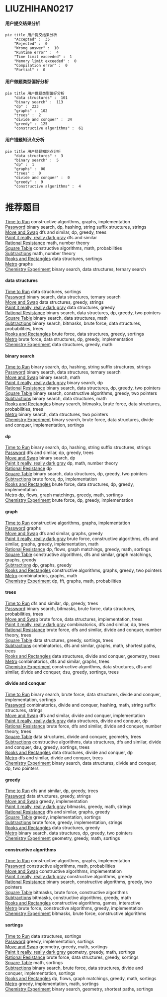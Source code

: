 # LIUZHIHAN0217
<!-- tabs:start -->
#### **用户提交结果分析**

```mermaid
pie title 用户提交结果分析
    "Accepted" :  35
    "Rejected" :  0
    "Wrong answer" :  10
    "Runtime error" :  4
    "Time limit exceeded" :  1
    "Memory limit exceeded" :  0
    "Compilation error" :  0
    "Partial" :  0
```
#### **用户做题类型偏好分析**

```mermaid
pie title 用户做题类型偏好分析
    "data structures" :  101
    "binary search" :  113
    "dp" :  223
    "graphs" :  102
    "trees" :  2
    "divide and conquer" :  34
    "greedy" :  125
    "constructive algorithms" :  61
```
#### **用户错题知识点分析**

```mermaid
pie title 用户错题知识点分析
    "data structures" :  3
    "binary search" :  5
    "dp" :  1
    "graphs" :  00
    "trees" :  0
    "divide and conquer" :  0
    "greedy" :  9
    "constructive algorithms" :  4
```
<!-- tabs:end -->
# 推荐题目
[Time to Run](http://codeforces.com/problemset/problem/1301/D)		constructive algorithms,
                        graphs,
                        implementation		  
[Password](http://codeforces.com/problemset/problem/126/B)		binary search,
                        dp,
                        hashing,
                        string suffix structures,
                        strings		  
[Move and Swap](http://codeforces.com/problemset/problem/1485/E)		dfs and similar,
                        dp,
                        greedy,
                        trees		  
[Paint it really, really dark gray](http://codeforces.com/problemset/problem/717/E)		dfs and similar		  
[Rational Resistance](http://codeforces.com/problemset/problem/343/A)		math,
                        number theory		  
[Square Table](https://codeforces.com/contest/418/problem/C)		constructive algorithms,
                        math,
                        probabilities		  
[Subtractions](http://codeforces.com/problemset/problem/267/A)		math,
                        number theory		  
[Rooks and Rectangles](http://codeforces.com/problemset/problem/524/E)		data structures,
                        sortings		  
[Metro](http://codeforces.com/problemset/problem/1055/A)		graphs		  
[Chemistry Experiment](http://codeforces.com/problemset/problem/431/E)		binary search,
                        data structures,
                        ternary search		  
<!-- tabs:start -->
#### **data structures**
[Time to Run](http://codeforces.com/problemset/problem/524/E)		data structures,
                        sortings		  
[Password](http://codeforces.com/problemset/problem/431/E)		binary search,
                        data structures,
                        ternary search		  
[Move and Swap](http://codeforces.com/problemset/problem/1182/C)		data structures,
                        greedy,
                        strings		  
[Paint it really, really dark gray](https://codeforces.com/contest/1261/problem/B1)		data structures,
                        greedy		  
[Rational Resistance](http://codeforces.com/problemset/problem/1492/C)		binary search,
                        data structures,
                        dp,
                        greedy,
                        two pointers		  
[Square Table](http://codeforces.com/problemset/problem/1490/G)		binary search,
                        data structures,
                        math		  
[Subtractions](http://codeforces.com/problemset/problem/1479/D)		binary search,
                        bitmasks,
                        brute force,
                        data structures,
                        probabilities,
                        trees		  
[Rooks and Rectangles](http://codeforces.com/problemset/problem/1497/A)		brute force,
                        data structures,
                        greedy,
                        sortings		  
[Metro](http://codeforces.com/problemset/problem/1491/C)		brute force,
                        data structures,
                        dp,
                        greedy,
                        implementation		  
[Chemistry Experiment](http://codeforces.com/problemset/problem/1492/B)		data structures,
                        greedy,
                        math		  
#### **binary search**
[Time to Run](http://codeforces.com/problemset/problem/126/B)		binary search,
                        dp,
                        hashing,
                        string suffix structures,
                        strings		  
[Password](http://codeforces.com/problemset/problem/431/E)		binary search,
                        data structures,
                        ternary search		  
[Move and Swap](http://codeforces.com/problemset/problem/1216/E2)		binary search,
                        math		  
[Paint it really, really dark gray](https://codeforces.com/contest/1247/problem/E)		binary search,
                        dp		  
[Rational Resistance](http://codeforces.com/problemset/problem/1492/C)		binary search,
                        data structures,
                        dp,
                        greedy,
                        two pointers		  
[Square Table](http://codeforces.com/problemset/problem/1463/D)		binary search,
                        constructive algorithms,
                        greedy,
                        two pointers		  
[Subtractions](http://codeforces.com/problemset/problem/1490/G)		binary search,
                        data structures,
                        math		  
[Rooks and Rectangles](http://codeforces.com/problemset/problem/1479/D)		binary search,
                        bitmasks,
                        brute force,
                        data structures,
                        probabilities,
                        trees		  
[Metro](http://codeforces.com/problemset/problem/1436/E)		binary search,
                        data structures,
                        two pointers		  
[Chemistry Experiment](http://codeforces.com/problemset/problem/1461/D)		binary search,
                        brute force,
                        data structures,
                        divide and conquer,
                        implementation,
                        sortings		  
#### **dp**
[Time to Run](http://codeforces.com/problemset/problem/126/B)		binary search,
                        dp,
                        hashing,
                        string suffix structures,
                        strings		  
[Password](http://codeforces.com/problemset/problem/1485/E)		dfs and similar,
                        dp,
                        greedy,
                        trees		  
[Move and Swap](https://codeforces.com/contest/1247/problem/E)		binary search,
                        dp		  
[Paint it really, really dark gray](http://codeforces.com/problemset/problem/1350/B)		dp,
                        math,
                        number theory		  
[Rational Resistance](http://codeforces.com/problemset/problem/163/A)		dp		  
[Square Table](http://codeforces.com/problemset/problem/1492/C)		binary search,
                        data structures,
                        dp,
                        greedy,
                        two pointers		  
[Subtractions](https://codeforces.com/contest/1457/problem/C)		brute force,
                        dp,
                        implementation		  
[Rooks and Rectangles](http://codeforces.com/problemset/problem/1491/C)		brute force,
                        data structures,
                        dp,
                        greedy,
                        implementation		  
[Metro](http://codeforces.com/problemset/problem/1437/C)		dp,
                        flows,
                        graph matchings,
                        greedy,
                        math,
                        sortings		  
[Chemistry Experiment](http://codeforces.com/problemset/problem/1499/B)		brute force,
                        dp,
                        greedy,
                        implementation		  
#### **graph**
[Time to Run](http://codeforces.com/problemset/problem/1301/D)		constructive algorithms,
                        graphs,
                        implementation		  
[Password](http://codeforces.com/problemset/problem/1055/A)		graphs		  
[Move and Swap](http://codeforces.com/problemset/problem/893/C)		dfs and similar,
                        graphs,
                        greedy		  
[Paint it really, really dark gray](http://codeforces.com/problemset/problem/1487/C)		brute force,
                        constructive algorithms,
                        dfs and similar,
                        graphs,
                        greedy,
                        implementation,
                        math		  
[Rational Resistance](http://codeforces.com/problemset/problem/1437/C)		dp,
                        flows,
                        graph matchings,
                        greedy,
                        math,
                        sortings		  
[Square Table](http://codeforces.com/problemset/problem/1470/D)		constructive algorithms,
                        dfs and similar,
                        graph matchings,
                        graphs,
                        greedy		  
[Subtractions](http://codeforces.com/problemset/problem/1476/C)		dp,
                        graphs,
                        greedy		  
[Rooks and Rectangles](http://codeforces.com/problemset/problem/1304/D)		constructive algorithms,
                        graphs,
                        greedy,
                        two pointers		  
[Metro](http://codeforces.com/problemset/problem/1475/C)		combinatorics,
                        graphs,
                        math		  
[Chemistry Experiment](http://codeforces.com/problemset/problem/553/E)		dp,
                        fft,
                        graphs,
                        math,
                        probabilities		  
#### **trees**
[Time to Run](http://codeforces.com/problemset/problem/1485/E)		dfs and similar,
                        dp,
                        greedy,
                        trees		  
[Password](http://codeforces.com/problemset/problem/1479/D)		binary search,
                        bitmasks,
                        brute force,
                        data structures,
                        probabilities,
                        trees		  
[Move and Swap](http://codeforces.com/problemset/problem/1511/C)		brute force,
                        data structures,
                        implementation,
                        trees		  
[Paint it really, really dark gray](http://codeforces.com/problemset/problem/1499/F)		combinatorics,
                        dfs and similar,
                        dp,
                        trees		  
[Rational Resistance](http://codeforces.com/problemset/problem/1491/E)		brute force,
                        dfs and similar,
                        divide and conquer,
                        number theory,
                        trees		  
[Square Table](http://codeforces.com/problemset/problem/1466/D)		data structures,
                        greedy,
                        sortings,
                        trees		  
[Subtractions](http://codeforces.com/problemset/problem/1495/D)		combinatorics,
                        dfs and similar,
                        graphs,
                        math,
                        shortest paths,
                        trees		  
[Rooks and Rectangles](http://codeforces.com/problemset/problem/1303/G)		data structures,
                        divide and conquer,
                        geometry,
                        trees		  
[Metro](http://codeforces.com/problemset/problem/1454/E)		combinatorics,
                        dfs and similar,
                        graphs,
                        trees		  
[Chemistry Experiment](http://codeforces.com/problemset/problem/1494/D)		constructive algorithms,
                        data structures,
                        dfs and similar,
                        divide and conquer,
                        dsu,
                        greedy,
                        sortings,
                        trees		  
#### **divide and conquer**
[Time to Run](http://codeforces.com/problemset/problem/1461/D)		binary search,
                        brute force,
                        data structures,
                        divide and conquer,
                        implementation,
                        sortings		  
[Password](http://codeforces.com/problemset/problem/1466/G)		combinatorics,
                        divide and conquer,
                        hashing,
                        math,
                        string suffix structures,
                        strings		  
[Move and Swap](http://codeforces.com/problemset/problem/1490/D)		dfs and similar,
                        divide and conquer,
                        implementation		  
[Paint it really, really dark gray](https://codeforces.com/contest/1483/problem/C)		data structures,
                        divide and conquer,
                        dp		  
[Rational Resistance](http://codeforces.com/problemset/problem/1491/E)		brute force,
                        dfs and similar,
                        divide and conquer,
                        number theory,
                        trees		  
[Square Table](http://codeforces.com/problemset/problem/1303/G)		data structures,
                        divide and conquer,
                        geometry,
                        trees		  
[Subtractions](http://codeforces.com/problemset/problem/1494/D)		constructive algorithms,
                        data structures,
                        dfs and similar,
                        divide and conquer,
                        dsu,
                        greedy,
                        sortings,
                        trees		  
[Rooks and Rectangles](http://codeforces.com/problemset/problem/1482/E)		data structures,
                        divide and conquer,
                        dp		  
[Metro](http://codeforces.com/problemset/problem/566/C)		dfs and similar,
                        divide and conquer,
                        trees		  
[Chemistry Experiment](http://codeforces.com/problemset/problem/1428/F)		binary search,
                        data structures,
                        divide and conquer,
                        dp,
                        two pointers		  
#### **greedy**
[Time to Run](http://codeforces.com/problemset/problem/1485/E)		dfs and similar,
                        dp,
                        greedy,
                        trees		  
[Password](http://codeforces.com/problemset/problem/1182/C)		data structures,
                        greedy,
                        strings		  
[Move and Swap](http://codeforces.com/problemset/problem/1139/B)		greedy,
                        implementation		  
[Paint it really, really dark gray](https://codeforces.com/contest/1465/problem/E)		bitmasks,
                        greedy,
                        math,
                        strings		  
[Rational Resistance](http://codeforces.com/problemset/problem/893/C)		dfs and similar,
                        graphs,
                        greedy		  
[Square Table](http://codeforces.com/problemset/problem/1430/B)		greedy,
                        implementation,
                        sortings		  
[Subtractions](https://codeforces.com/contest/1465/problem/D)		brute force,
                        greedy,
                        implementation,
                        strings		  
[Rooks and Rectangles](https://codeforces.com/contest/1261/problem/B1)		data structures,
                        greedy		  
[Metro](http://codeforces.com/problemset/problem/1492/C)		binary search,
                        data structures,
                        dp,
                        greedy,
                        two pointers		  
[Chemistry Experiment](https://codeforces.com/contest/1496/problem/C)		geometry,
                        greedy,
                        math,
                        sortings		  
#### **constructive algorithms**
[Time to Run](http://codeforces.com/problemset/problem/1301/D)		constructive algorithms,
                        graphs,
                        implementation		  
[Password](https://codeforces.com/contest/418/problem/C)		constructive algorithms,
                        math,
                        probabilities		  
[Move and Swap](http://codeforces.com/problemset/problem/118/B)		constructive algorithms,
                        implementation		  
[Paint it really, really dark gray](http://codeforces.com/problemset/problem/1493/A)		constructive algorithms,
                        greedy		  
[Rational Resistance](http://codeforces.com/problemset/problem/1463/D)		binary search,
                        constructive algorithms,
                        greedy,
                        two pointers		  
[Square Table](https://codeforces.com/contest/1456/problem/B)		bitmasks,
                        brute force,
                        constructive algorithms		  
[Subtractions](http://codeforces.com/problemset/problem/1492/D)		bitmasks,
                        constructive algorithms,
                        greedy,
                        math		  
[Rooks and Rectangles](https://codeforces.com/contest/1504/problem/D)		constructive algorithms,
                        games,
                        interactive		  
[Metro](https://codeforces.com/contest/1483/problem/A)		brute force,
                        constructive algorithms,
                        greedy,
                        implementation		  
[Chemistry Experiment](https://codeforces.com/contest/1457/problem/D)		bitmasks,
                        brute force,
                        constructive algorithms		  
#### **sortings**
[Time to Run](http://codeforces.com/problemset/problem/524/E)		data structures,
                        sortings		  
[Password](http://codeforces.com/problemset/problem/1430/B)		greedy,
                        implementation,
                        sortings		  
[Move and Swap](https://codeforces.com/contest/1496/problem/C)		geometry,
                        greedy,
                        math,
                        sortings		  
[Paint it really, really dark gray](http://codeforces.com/problemset/problem/1495/A)		geometry,
                        greedy,
                        math,
                        sortings		  
[Rational Resistance](http://codeforces.com/problemset/problem/1497/A)		brute force,
                        data structures,
                        greedy,
                        sortings		  
[Square Table](http://codeforces.com/problemset/problem/1427/A)		math,
                        sortings		  
[Subtractions](http://codeforces.com/problemset/problem/1461/D)		binary search,
                        brute force,
                        data structures,
                        divide and conquer,
                        implementation,
                        sortings		  
[Rooks and Rectangles](http://codeforces.com/problemset/problem/1437/C)		dp,
                        flows,
                        graph matchings,
                        greedy,
                        math,
                        sortings		  
[Metro](http://codeforces.com/problemset/problem/1473/A)		greedy,
                        implementation,
                        math,
                        sortings		  
[Chemistry Experiment](http://codeforces.com/problemset/problem/1486/B)		binary search,
                        geometry,
                        shortest paths,
                        sortings		  
<!-- tabs:end -->
